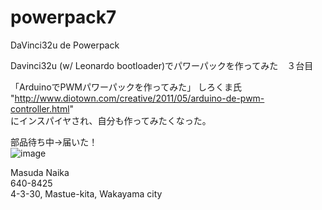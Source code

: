 powerpack7
==========

DaVinci32u de Powerpack

Davinci32u (w/ Leonardo bootloader)でパワーパックを作ってみた　３台目

「ArduinoでPWMパワーパックを作ってみた」 しろくま氏  
"http://www.diotown.com/creative/2011/05/arduino-de-pwm-controller.html"  
にインスパイヤされ、自分も作ってみたくなった。  

部品待ち中→届いた！  
![image](lcd_proto1.jpg)

Masuda Naika  
640-8425  
4-3-30, Mastue-kita, Wakayama city
